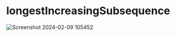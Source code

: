 # longestIncreasingSubsequence

![Screenshot 2024-02-09 105452](https://github.com/QossayRidi/longestIncreasingSubsequence/assets/59481839/f54c335d-f2c3-4263-80b8-d5033f17d7a0)
